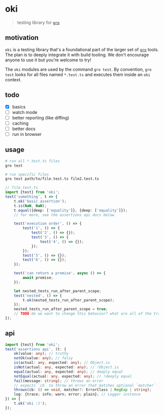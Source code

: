 # oki

> testing library for
> [`gro`](https://github.com/feltcoop/gro)

## motivation

`oki` is a testing library that's a foundational part of the larger set of
[`gro`](https://github.com/feltcoop/gro) tools.
The plan is to deeply integrate it with build tooling.
We don't encourage anyone to use it but you're welcome to try!

The `oki` modules are used by the command `gro test`.
By convention, `gro test` looks for all files named `*.test.ts`
and executes them inside an `oki` context.

## todo

- [x] basics
- [ ] watch mode
- [ ] better reporting (like diffing)
- [ ] caching
- [ ] better docs
- [ ] run in browser

## usage

```bash
# run all *.test.ts files
gro test

# run specific files
gro test path/to/file.test.ts file2.test.ts
```

```ts
// file.test.ts
import {test} from 'oki';
test('something', t => {
	t.ok('basic assertion');
	t.is(NaN, NaN);
	t.equal({deep: ['equality']}, {deep: ['equality']});
	// for more, see the assertions api docs below

	test('execution order', () => {
		test('1', () => {
			test('2', () => {});
			test('3', () => {
				test('4', () => {});
			});
		});
		test('5', () => {});
		test('6', () => {});
	});

	test('can return a promise', async () => {
		await promise;
	});

	let nested_tests_run_after_parent_scope;
	test('nested', () => {
		t.ok(nested_tests_run_after_parent_scope);
	});
	nested_tests_run_after_parent_scope = true;
	// TODO do we want to change this behavior? what are all of the tradeoffs?
});
```

## api

```ts
import {test} from 'oki';
test('assertions api', (t: {
	ok(value: any); // truthy
	notOk(value: any); // falsy
	is(actual: any, expected: any); // Object.is
	isNot(actual: any, expected: any); // !Object.is
	equal(actual: any, expected: any); // deeply equal
	notEqual(actual: any, expected: any); // !deeply equal
	fail(message: string); // throws an error
	// expects `cb` to throw an error that matches optional `matcher`
	throws(cb: () => void, matcher?: ErrorClass | RegExp | string);
	log: {trace; info; warn; error; plain}; // Logger instance
}) => {
	t.ok('oki :)');
});
```
